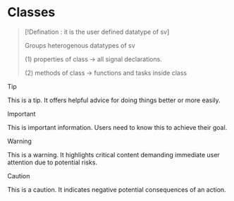 # Classes

> [!Defination : it is the user defined datatype of sv]
> 
> Groups heterogenous datatypes of sv
> 
> (1) properties of class -> all signal declarations.
> 
> (2) methods of class -> functions and tasks inside class

> [!TIP]
> This is a tip. It offers helpful advice for doing things better or more easily.

> [!IMPORTANT]
> This is important information. Users need to know this to achieve their goal.

> [!WARNING]
> This is a warning. It highlights critical content demanding immediate user attention due to potential risks.

> [!CAUTION]
> This is a caution. It indicates negative potential consequences of an action.
